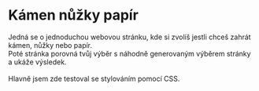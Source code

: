 # Kámen nůžky papír <br/>
Jedná se o jednoduchou webovou stránku, kde si zvolíš jestli chceš zahrát kámen, nůžky nebo papír. <br/>
Poté stránka porovná tvůj výběr s náhodně generovaným výběrem stránky a ukáže výsledek. <br/><br/>
Hlavně jsem zde testoval se stylováním pomocí CSS.